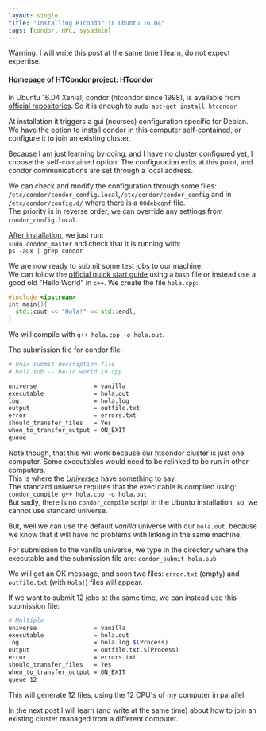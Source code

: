 ```yaml
---
layout: single
title: "Installing HTcondor in Ubuntu 16.04"
tags: [condor, HPC, sysadmin]
---
```

Warning: I will write this post at the same time I learn, do not expect expertise.

#### Homepage of HTCondor project: [HTcondor](http://research.cs.wisc.edu/htcondor/)

In Ubuntu 16.04 Xenial, condor (htcondor since 1998), is available from [official repositories](https://launchpad.net/ubuntu/xenial/+package/htcondor). So it is enough to  `sudo apt-get install htcondor `

At installation it triggers a gui (ncurses) configuration specific for Debian. We have the option to install condor in this computer self-contained, or configure it to join an existing cluster.

Because I am just learning by doing, and I have no cluster configured yet, I choose the self-contained option. The configuration exits at this point, and condor communications are set through a local address.

We can check and modify the configuration through some files:  
 `/etc/condor/condor_config.local`,`/etc/condor/condor_config`
and in `/etc/condor/config.d/` where there is a `00debconf` file.  
The priority is in reverse order, we can override any settings from `condor_config.local`.

[After installation](http://research.cs.wisc.edu/htcondor/manual/v8.6/3_2Installation_Start.html#installed-now-what), we just run:  
```sudo condor_master```
and check that it is running with:  
```ps -aux | grep condor```

We are now ready to submit some test jobs to our machine:  
We can follow the [official quick start guide](http://research.cs.wisc.edu/htcondor/manual/quickstart.html) using a `bash` file or instead
use a good old "Hello World" in `c++`. We create the file `hola.cpp`:  

```cpp
#include <iostream>
int main(){
  std::cout << "Hola!" << std::endl;
}
```

We will compile with `g++ hola.cpp -o hola.out`.

The submission file for condor file:

```bash
# Unix submit description file
# hola.sub -- hello world in cpp

universe                = vanilla
executable              = hola.out
log                     = hola.log
output                  = outfile.txt
error                   = errors.txt
should_transfer_files   = Yes
when_to_transfer_output = ON_EXIT
queue

```


Note though, that this will work because our htcondor cluster is just one computer.
Some executables would need to be relinked to be run in other computers.  
This is where the [*Universes*](http://research.cs.wisc.edu/htcondor/manual/v8.6/2_4Running_Job.html) have something to say.  
The standard universe requires that the executable is compiled using: `condor_compile g++ hola.cpp -o hola.out`  
But sadly, there is no `condor_compile` script in the Ubuntu installation, so, we cannot use standard universe.

But, well we can use the default *vanilla* universe with our `hola.out`, because we know that it will have no problems with linking in the same machine.

For submission to the vanilla universe, we type in the directory where the executable and the submission file are: `condor_submit hola.sub`

We will get an OK message, and soon two files: `error.txt` (empty) and `outfile.txt` (with `Hola!`) files will appear.

If we want to submit 12 jobs at the same time, we can instead use this submission file:

```bash
# Multiple
universe                = vanilla
executable              = hola.out
log                     = hola.log.$(Process)
output                  = outfile.txt.$(Process)
error                   = errors.txt
should_transfer_files   = Yes
when_to_transfer_output = ON_EXIT
queue 12
```

This will generate 12 files, using the 12 CPU's of my computer in parallel.

In the next post I will learn (and write at the same time) about how to join an existing cluster managed from a different computer.

